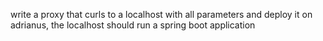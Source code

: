 write a proxy that curls to a localhost with all parameters and deploy it on adrianus, the localhost should run a spring boot application

